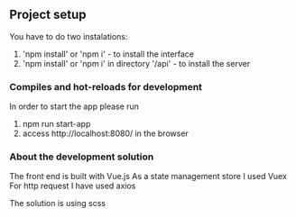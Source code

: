 ## Project setup
You have to do two instalations:

1. 'npm install' or 'npm i' - to install the interface
2. 'npm install' or 'npm i' in directory  '/api' - to install the server

### Compiles and hot-reloads for development
In order to start the app please run

1.  npm run start-app
2.  access http://localhost:8080/ in the browser

### About the development solution
The front end is built with Vue.js
As a state management store I used Vuex
For http request I have used axios

The solution is using scss